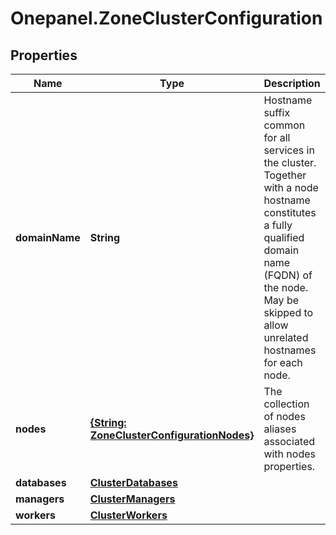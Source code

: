 # Onepanel.ZoneClusterConfiguration

## Properties
Name | Type | Description | Notes
------------ | ------------- | ------------- | -------------
**domainName** | **String** | Hostname suffix common for all services in the cluster. Together with a node hostname constitutes a fully qualified domain name (FQDN) of the node. May be skipped to allow unrelated hostnames for each node.  | [optional] [default to &#39;&#39;]
**nodes** | [**{String: ZoneClusterConfigurationNodes}**](ZoneClusterConfigurationNodes.md) | The collection of nodes aliases associated with nodes properties. | 
**databases** | [**ClusterDatabases**](ClusterDatabases.md) |  | 
**managers** | [**ClusterManagers**](ClusterManagers.md) |  | 
**workers** | [**ClusterWorkers**](ClusterWorkers.md) |  | 


